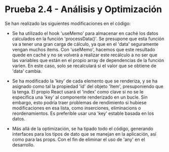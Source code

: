 # Prueba 2.4 - Análisis y Optimización

Se han realizado las siguientes modificaciones en el código:

- Se ha utilizado el hook 'useMemo' para almacenar en caché los datos calculados en la función 'processData()'. Se presupone que esta función va a tener una gran carga de cálculo, ya que en el 'data' seguramente vengan muchos items. Con 'useMemo', hacemos que este resultado quede en caché y no se volverá a realizar este recálculo a no ser que las variables que están en el propio array de dependencias de la función varíen. En este caso, solo se recalculará si el valor que se obtiene de 'data' cambia.

- Se ha modificado la 'key' de cada elemento que se renderiza, y se ha asignado como tal la propiedad 'id' del objeto 'Item', presuponiendo que la tenga. El propio React usará el 'index' como clave si no se le especifica una 'key' al componente renderizado en un bucle. Sin embargo, esto podría traer problemas de rendimiento si hubiese modificaciones en esa lista, como inserciones, eliminacions o reordenamientos. Es preferible usar una 'key' estable basada en los datos.

- Más allá de la optimización, se ha tipado todo el código, generando interfaces para los tipos de dato que se manejan en la aplicación, así como para las props. Con el fin de eliminar el uso de 'any' en el desarrollo.